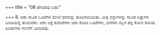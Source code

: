 +++
title = "08 ಹೇರಿದವು ಬಹು"

+++
8. ಆರು ಸಾವಿರ ಒಂಟೆಗಳ ಮೇಲೆ ಧನವನ್ನು ಹೊರಿಸಲಾಯಿತು. ಮಿಕ್ಕ ವಸ್ತುಗಳನ್ನು ಸಾವಿರ ಎತ್ತುಗಳ ಬಂಡಿಯಲ್ಲಿ ತುಂಬಿದರು. ಆರು ಲಕ್ಷ ಕುದುರೆಗಳು ಆರು ಕೋಟಿ ಒಂಟೆಗಳು, ಆನೆಗಳು ಮೃಗ ಪಕ್ಷಿ ಕೋಣ ಕುರಿಯ ಹಿಂಡುಗಳು ಗಣನೆಗೆ ಮೀರಿದವು.